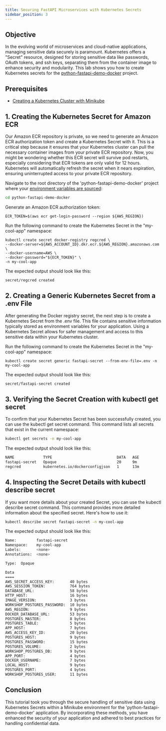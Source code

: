 ```yaml
---
title: Securing FastAPI Microservices with Kubernetes Secrets
sidebar_position: 3
---
```


## Objective
In the evolving world of microservices and cloud-native applications, managing sensitive data securely is paramount. Kubernetes offers a "Secret" resource, designed for storing sensitive data like passwords, OAuth tokens, and ssh keys, separating them from the container image to enhance security and modularity. This lab shows you how to create Kubernetes secrets for the [python-fastapi-demo-docker](https://github.com/aws-samples/python-fastapi-demo-docker) project. 

## Prerequisites
- [Creating a Kubernetes Cluster with Minikube](minikube-create.md)

## 1. Creating the Kubernetes Secret for Amazon ECR
Our Amazon ECR repository is private, so we need to generate an Amazon ECR authorization token and create a Kubernetes Secret with it. This is a critical step because it ensures that your Kubernetes cluster can pull the necessary container images from your private ECR repository. Now, you might be wondering whether this ECR secret will survive pod restarts, especially considering that ECR tokens are only valid for 12 hours. Kubernetes will automatically refresh the secret when it nears expiration, ensuring uninterrupted access to your private ECR repository.

Navigate to the root directory of the 'python-fastapi-demo-docker' project where your [environment variables are sourced](../../intro/python/environment-setup):
```bash
cd python-fastapi-demo-docker
```

Generate an Amazon ECR authorization token:
```
ECR_TOKEN=$(aws ecr get-login-password --region ${AWS_REGION})
```

Run the following command to create the Kubernetes Secret in the "my-cool-app" namespace:
```
kubectl create secret docker-registry regcred \
--docker-server=${AWS_ACCOUNT_ID}.dkr.ecr.${AWS_REGION}.amazonaws.com \
--docker-username=AWS \
--docker-password="${ECR_TOKEN}" \
-n my-cool-app
```
The expected output should look like this:
```bash
secret/regcred created
```

## 2. Creating a Generic Kubernetes Secret from a .env File
After generating the Docker registry secret, the next step is to create a Kubernetes Secret from the .env file. This file contains sensitive information typically stored as environment variables for your application. Using a Kubernetes Secret allows for safer management and access to this sensitive data within your Kubernetes cluster.

Run the following command to create the Kubernetes Secret in the "my-cool-app" namespace:
```
kubectl create secret generic fastapi-secret --from-env-file=.env -n my-cool-app
```
The expected output should look like this:
```bash
secret/fastapi-secret created
```

## 3. Verifying the Secret Creation with kubectl get secret
To confirm that your Kubernetes Secret has been successfully created, you can use the kubectl get secret command. This command lists all secrets that exist in the current namespace:
```bash
kubectl get secrets -n my-cool-app
```
The expected output should look like this:
```bash
NAME             TYPE                             DATA   AGE
fastapi-secret   Opaque                           20     9m
regcred          kubernetes.io/dockerconfigjson   1      13m
```

## 4. Inspecting the Secret Details with kubectl describe secret
If you want more details about your created Secret, you can use the kubectl describe secret command. This command provides more detailed information about the specified secret. Here's how to use it:

```bash
kubectl describe secret fastapi-secret -n my-cool-app
```
The expected output should look like this:
```bash
Name:         fastapi-secret
Namespace:    my-cool-app
Labels:       <none>
Annotations:  <none>

Type:  Opaque

Data
====
AWS_SECRET_ACCESS_KEY:       40 bytes
AWS_SESSION_TOKEN:           764 bytes
DATABASE_URL:                58 bytes
HTTP_HOST:                   16 bytes
IMAGE_VERSION:               3 bytes
WORKSHOP_POSTGRES_PASSWORD:  10 bytes
AWS_REGION:                  9 bytes
DOCKER_DATABASE_URL:         53 bytes
POSTGRES_MASTER:             8 bytes
POSTGRES_TABLE:              5 bytes
APP_HOST:                    7 bytes
AWS_ACCESS_KEY_ID:           20 bytes
POSTGRES_HOST:               9 bytes
POSTGRES_PASSWORD:           15 bytes
POSTGRES_VOLUME:             2 bytes
WORKSHOP_POSTGRES_DB:        9 bytes
APP_PORT:                    4 bytes
DOCKER_USERNAME:             7 bytes
LOCAL_HOST:                  9 bytes
POSTGRES_PORT:               4 bytes
WORKSHOP_POSTGRES_USER:      11 bytes
```

## Conclusion
This tutorial took you through the secure handling of sensitive data using Kubernetes Secrets within a Minikube environment for the 'python-fastapi-demo-docker' application. By incorporating these methods, you have enhanced the security of your application and adhered to best practices for handling confidential data.
